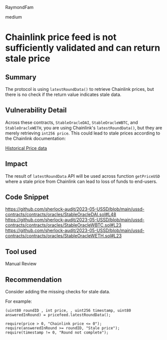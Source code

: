 RaymondFam

medium

# Chainlink price feed is not sufficiently validated and can return stale price

## Summary
The protocol is using `latestRoundData()` to retrieve Chainlink prices, but there is no check if the return value indicates stale data.

## Vulnerability Detail
Across these contracts, `StableOracleDAI`, `StableOracleWBTC`, and `StableOracleWETH`, you are using Chainlink's `latestRoundData()`, but they are merely retrieving `int256 price`. This could lead to stale prices according to the Chainlink documentation:

[Historical Price data](https://docs.chain.link/docs/historical-price-data/#historical-rounds)

## Impact
The result of `latestRoundData` API will be used across function `getPriceUSD` where a stale price from Chainlink can lead to loss of funds to end-users.

## Code Snippet
https://github.com/sherlock-audit/2023-05-USSD/blob/main/ussd-contracts/contracts/oracles/StableOracleDAI.sol#L48
https://github.com/sherlock-audit/2023-05-USSD/blob/main/ussd-contracts/contracts/oracles/StableOracleWBTC.sol#L23
https://github.com/sherlock-audit/2023-05-USSD/blob/main/ussd-contracts/contracts/oracles/StableOracleWETH.sol#L23

## Tool used

Manual Review

## Recommendation
Consider adding the missing checks for stale data.

For example:

```solidity
(uint80 roundID , int price, , uint256 timestamp, uint80 answeredInRound) = pricefeed.latestRoundData();

require(price > 0, "Chainlink price <= 0"); 
require(answeredInRound >= roundID, "Stale price");
require(timestamp != 0, "Round not complete");
```